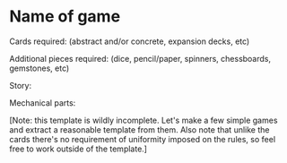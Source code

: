 Name of game
============

Cards required: (abstract and/or concrete, expansion decks, etc)

Additional pieces required: (dice, pencil/paper, spinners, chessboards, gemstones, etc)

Story:

Mechanical parts:


[Note: this template is wildly incomplete. Let's make a few simple games and extract a reasonable template from them. Also note that unlike the cards there's no requirement of uniformity imposed on the rules, so feel free to work outside of the template.]

